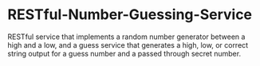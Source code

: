 # RESTful-Number-Guessing-Service
RESTful service that implements a random number generator between a high and a low, and a guess service that generates a high, low, or correct string output for a guess number and a passed through secret number. 
